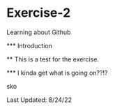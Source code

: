 # Exercise-2
Learning about Github


*** Introduction

** This is a test for the exercise.

*** I kinda get what is going on??!?

sko

Last Updated: 8/24/22
